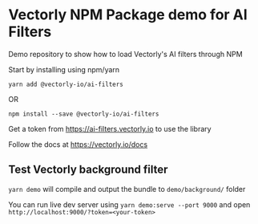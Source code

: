 # Vectorly NPM Package demo for AI Filters

Demo repository to show how to load Vectorly's AI filters through NPM

Start by installing using npm/yarn

```
yarn add @vectorly-io/ai-filters
```
OR

```
npm install --save @vectorly-io/ai-filters
```


Get a token from https://ai-filters.vectorly.io to use the library

Follow the docs at https://vectorly.io/docs

## Test Vectorly background filter

`yarn demo` will compile and output the bundle to `demo/background/` folder

You can run live dev server using `yarn demo:serve --port 9000` and open `http://localhost:9000/?token=<your-token>`
